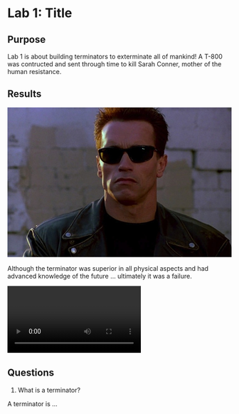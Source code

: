 # Lab 1: Title

## Purpose

Lab 1 is about building terminators to exterminate all of mankind! A T-800
was contructed and sent through time to kill Sarah Conner, mother of the
human resistance.

## Results

![](images/terminator.jpg)

Although the terminator was superior in all physical aspects and had advanced
knowledge of the future ... ultimately it was a failure.

![](images/videoplayback.mp4)

## Questions

1. What is a terminator?

A terminator is ...
